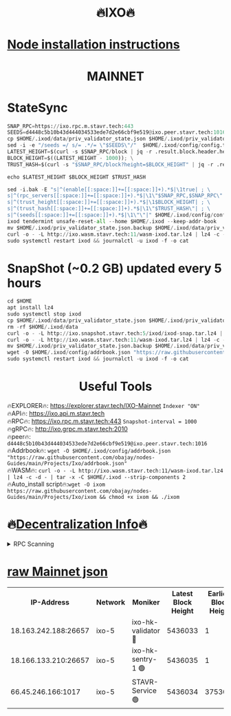 <h1 align="center"> 🔥IXO🔥</h1>

[Node installation instructions](https://github.com/obajay/nodes-Guides/tree/main/Projects/Ixo)
=
<h1 align="center"> MAINNET</h1>

# StateSync
```python
SNAP_RPC=https://ixo.rpc.m.stavr.tech:443
SEEDS=d4448c5b10b43d444034533ede7d2e66cbf9e519@ixo.peer.stavr.tech:1016
cp $HOME/.ixod/data/priv_validator_state.json $HOME/.ixod/priv_validator_state.json.backup
sed -i -e "/seeds =/ s/= .*/= \"$SEEDS\"/"  $HOME/.ixod/config/config.toml
LATEST_HEIGHT=$(curl -s $SNAP_RPC/block | jq -r .result.block.header.height); \
BLOCK_HEIGHT=$((LATEST_HEIGHT - 1000)); \
TRUST_HASH=$(curl -s "$SNAP_RPC/block?height=$BLOCK_HEIGHT" | jq -r .result.block_id.hash)

echo $LATEST_HEIGHT $BLOCK_HEIGHT $TRUST_HASH

sed -i.bak -E "s|^(enable[[:space:]]+=[[:space:]]+).*$|\1true| ; \
s|^(rpc_servers[[:space:]]+=[[:space:]]+).*$|\1\"$SNAP_RPC,$SNAP_RPC\"| ; \
s|^(trust_height[[:space:]]+=[[:space:]]+).*$|\1$BLOCK_HEIGHT| ; \
s|^(trust_hash[[:space:]]+=[[:space:]]+).*$|\1\"$TRUST_HASH\"| ; \
s|^(seeds[[:space:]]+=[[:space:]]+).*$|\1\"\"|" $HOME/.ixod/config/config.toml
ixod tendermint unsafe-reset-all --home $HOME/.ixod --keep-addr-book
mv $HOME/.ixod/priv_validator_state.json.backup $HOME/.ixod/data/priv_validator_state.json
curl -o - -L http://ixo.wasm.stavr.tech:11/wasm-ixod.tar.lz4 | lz4 -c -d - | tar -x -C $HOME/.ixod --strip-components 2
sudo systemctl restart ixod && journalctl -u ixod -f -o cat
```
# SnapShot (~0.2 GB) updated every 5 hours
```python
cd $HOME
apt install lz4
sudo systemctl stop ixod
cp $HOME/.ixod/data/priv_validator_state.json $HOME/.ixod/priv_validator_state.json.backup
rm -rf $HOME/.ixod/data
curl -o - -L http://ixo.snapshot.stavr.tech:5/ixod/ixod-snap.tar.lz4 | lz4 -c -d - | tar -x -C $HOME/.ixod --strip-components 2
curl -o - -L http://ixo.wasm.stavr.tech:11/wasm-ixod.tar.lz4 | lz4 -c -d - | tar -x -C $HOME/.ixod --strip-components 2
mv $HOME/.ixod/priv_validator_state.json.backup $HOME/.ixod/data/priv_validator_state.json
wget -O $HOME/.ixod/config/addrbook.json "https://raw.githubusercontent.com/obajay/nodes-Guides/main/Projects/Ixo/addrbook.json"
sudo systemctl restart ixod && journalctl -u ixod -f -o cat
```

 <h1 align="center"> Useful Tools</h1>

🔥EXPLORER🔥:     https://explorer.stavr.tech/IXO-Mainnet        `Indexer "ON"` \
🔥API🔥:          https://ixo.api.m.stavr.tech \
🔥RPC🔥:          https://ixo.rpc.m.stavr.tech:443              `Snapshot-interval = 1000` \
🔥gRPC🔥:         http://ixo.grpc.m.stavr.tech:2010 \
🔥peer🔥:         `d4448c5b10b43d444034533ede7d2e66cbf9e519@ixo.peer.stavr.tech:1016` \
🔥Addrbook🔥:  `wget -O $HOME/.ixod/config/addrbook.json "https://raw.githubusercontent.com/obajay/nodes-Guides/main/Projects/Ixo/addrbook.json"` \
🔥WASM🔥:  `curl -o - -L http://ixo.wasm.stavr.tech:11/wasm-ixod.tar.lz4 | lz4 -c -d - | tar -x -C $HOME/.ixod --strip-components 2` \
🔥Auto_install script🔥:`wget -O ixom https://raw.githubusercontent.com/obajay/nodes-Guides/main/Projects/Ixo/ixom && chmod +x ixom && ./ixom`

🔥[Decentralization Info](https://github.com/obajay/StateSync-snapshots/tree/main/Projects/Ixo/Decentralization)🔥
=

<details>
<summary>RPC Scanning</summary>

<h2 align="center"> We scan nodes in real time every 4 hours. And we provide the final result of RPC endpoints.
We cannot influence the operation of these nodes in any way. </h2>


```python
If Voting Power is higher than 0 --> then the Node is a validator of the network and may be subject to attack and be a potential threat to the chain.
```
```python
We marked such validators with a red symbol
```

</details>

[raw Mainnet json](https://rpc-check.ixom.stavr.tech/ixom/rpc-ixom-result.json)
=


<table><tr><th>IP-Address</th><th>Network</th><th>Moniker</th><th>Latest Block Height</th><th>Earliest Block Height</th><th>Catching Up</th><th>Tx Index</th><th>Voting Power</th><th>Scan Time</th></tr><tr><td>18.163.242.188:26657</td><td>ixo-5</td><td>ixo-hk-validator 🔴</td><td>5436033</td><td>1</td><td>False</td><td>off</td><td>377667</td><td>2024-03-29T13:55:31.780332134UTC</td></tr><tr><td>18.166.133.210:26657</td><td>ixo-5</td><td>ixo-hk-sentry-1 🟢</td><td>5436035</td><td>1</td><td>False</td><td>off</td><td>0</td><td>2024-03-29T13:55:47.769342706UTC</td></tr><tr><td>66.45.246.166:1017</td><td>ixo-5</td><td>STAVR-Service 🟢</td><td>5436034</td><td>3753001</td><td>False</td><td>on</td><td>0</td><td>2024-03-29T13:55:40.443195352UTC</td></tr></table>
